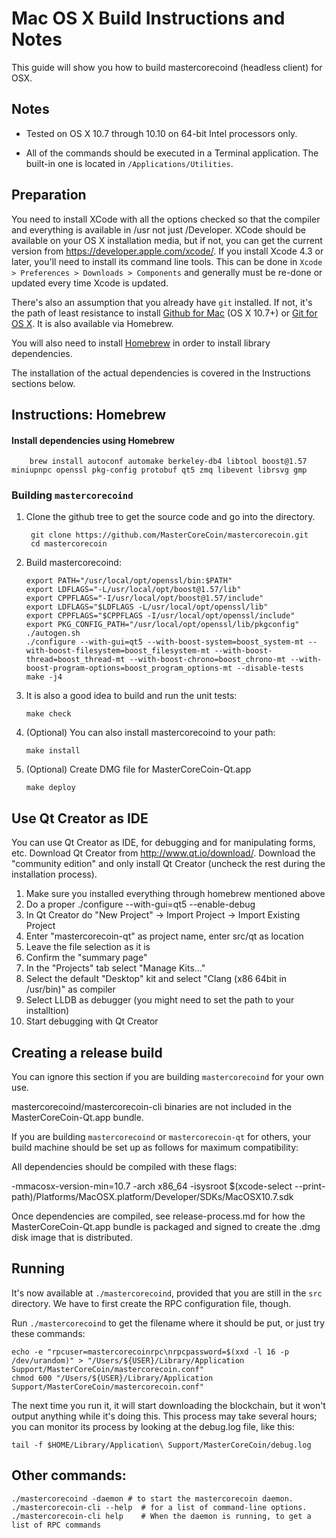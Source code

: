 Mac OS X Build Instructions and Notes
====================================
This guide will show you how to build mastercorecoind (headless client) for OSX.

Notes
-----

* Tested on OS X 10.7 through 10.10 on 64-bit Intel processors only.

* All of the commands should be executed in a Terminal application. The
built-in one is located in `/Applications/Utilities`.

Preparation
-----------

You need to install XCode with all the options checked so that the compiler
and everything is available in /usr not just /Developer. XCode should be
available on your OS X installation media, but if not, you can get the
current version from https://developer.apple.com/xcode/. If you install
Xcode 4.3 or later, you'll need to install its command line tools. This can
be done in `Xcode > Preferences > Downloads > Components` and generally must
be re-done or updated every time Xcode is updated.

There's also an assumption that you already have `git` installed. If
not, it's the path of least resistance to install [Github for Mac](https://mac.github.com/)
(OS X 10.7+) or
[Git for OS X](https://code.google.com/p/git-osx-installer/). It is also
available via Homebrew.

You will also need to install [Homebrew](http://brew.sh) in order to install library
dependencies.

The installation of the actual dependencies is covered in the Instructions
sections below.

Instructions: Homebrew
----------------------

#### Install dependencies using Homebrew

        brew install autoconf automake berkeley-db4 libtool boost@1.57 miniupnpc openssl pkg-config protobuf qt5 zmq libevent librsvg gmp

### Building `mastercorecoind`

1. Clone the github tree to get the source code and go into the directory.

        git clone https://github.com/MasterCoreCoin/mastercorecoin.git
        cd mastercorecoin

2.  Build mastercorecoind:

        export PATH="/usr/local/opt/openssl/bin:$PATH"
        export LDFLAGS="-L/usr/local/opt/boost@1.57/lib"
        export CPPFLAGS="-I/usr/local/opt/boost@1.57/include"
        export LDFLAGS="$LDFLAGS -L/usr/local/opt/openssl/lib"
        export CPPFLAGS="$CPPFLAGS -I/usr/local/opt/openssl/include"
        export PKG_CONFIG_PATH="/usr/local/opt/openssl/lib/pkgconfig"
        ./autogen.sh
        ./configure --with-gui=qt5 --with-boost-system=boost_system-mt --with-boost-filesystem=boost_filesystem-mt --with-boost-thread=boost_thread-mt --with-boost-chrono=boost_chrono-mt --with-boost-program-options=boost_program_options-mt --disable-tests
        make -j4

3.  It is also a good idea to build and run the unit tests:

        make check

4.  (Optional) You can also install mastercorecoind to your path:

        make install

5.  (Optional) Create DMG file for MasterCoreCoin-Qt.app

        make deploy

Use Qt Creator as IDE
------------------------
You can use Qt Creator as IDE, for debugging and for manipulating forms, etc.
Download Qt Creator from http://www.qt.io/download/. Download the "community edition" and only install Qt Creator (uncheck the rest during the installation process).

1. Make sure you installed everything through homebrew mentioned above
2. Do a proper ./configure --with-gui=qt5 --enable-debug
3. In Qt Creator do "New Project" -> Import Project -> Import Existing Project
4. Enter "mastercorecoin-qt" as project name, enter src/qt as location
5. Leave the file selection as it is
6. Confirm the "summary page"
7. In the "Projects" tab select "Manage Kits..."
8. Select the default "Desktop" kit and select "Clang (x86 64bit in /usr/bin)" as compiler
9. Select LLDB as debugger (you might need to set the path to your installtion)
10. Start debugging with Qt Creator

Creating a release build
------------------------
You can ignore this section if you are building `mastercorecoind` for your own use.

mastercorecoind/mastercorecoin-cli binaries are not included in the MasterCoreCoin-Qt.app bundle.

If you are building `mastercorecoind` or `mastercorecoin-qt` for others, your build machine should be set up
as follows for maximum compatibility:

All dependencies should be compiled with these flags:

 -mmacosx-version-min=10.7
 -arch x86_64
 -isysroot $(xcode-select --print-path)/Platforms/MacOSX.platform/Developer/SDKs/MacOSX10.7.sdk

Once dependencies are compiled, see release-process.md for how the MasterCoreCoin-Qt.app
bundle is packaged and signed to create the .dmg disk image that is distributed.

Running
-------

It's now available at `./mastercorecoind`, provided that you are still in the `src`
directory. We have to first create the RPC configuration file, though.

Run `./mastercorecoind` to get the filename where it should be put, or just try these
commands:

    echo -e "rpcuser=mastercorecoinrpc\nrpcpassword=$(xxd -l 16 -p /dev/urandom)" > "/Users/${USER}/Library/Application Support/MasterCoreCoin/mastercorecoin.conf"
    chmod 600 "/Users/${USER}/Library/Application Support/MasterCoreCoin/mastercorecoin.conf"

The next time you run it, it will start downloading the blockchain, but it won't
output anything while it's doing this. This process may take several hours;
you can monitor its process by looking at the debug.log file, like this:

    tail -f $HOME/Library/Application\ Support/MasterCoreCoin/debug.log

Other commands:
-------

    ./mastercorecoind -daemon # to start the mastercorecoin daemon.
    ./mastercorecoin-cli --help  # for a list of command-line options.
    ./mastercorecoin-cli help    # When the daemon is running, to get a list of RPC commands
